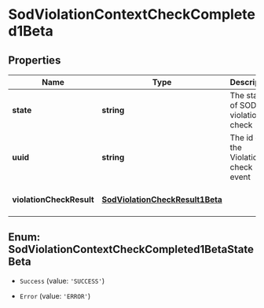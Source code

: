 # SodViolationContextCheckCompleted1Beta

## Properties

Name | Type | Description | Notes
------------ | ------------- | ------------- | -------------
**state** | **string** | The status of SOD violation check | [optional] [default to undefined]
**uuid** | **string** | The id of the Violation check event | [optional] [default to undefined]
**violationCheckResult** | [**SodViolationCheckResult1Beta**](SodViolationCheckResult1Beta.md) |  | [optional] [default to undefined]



## Enum: SodViolationContextCheckCompleted1BetaStateBeta


* `Success` (value: `'SUCCESS'`)

* `Error` (value: `'ERROR'`)



